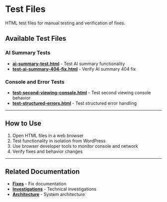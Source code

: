# Test Files

HTML test files for manual testing and verification of fixes.

## Available Test Files

### AI Summary Tests
- **[ai-summary-test.html](./ai-summary-test.html)** - Test AI summary functionality
- **[test-ai-summary-404-fix.html](./test-ai-summary-404-fix.html)** - Verify AI summary 404 fix

### Console and Error Tests
- **[test-second-viewing-console.html](./test-second-viewing-console.html)** - Test second viewing console behavior
- **[test-structured-errors.html](./test-structured-errors.html)** - Test structured error handling

---

## How to Use

1. Open HTML files in a web browser
2. Test functionality in isolation from WordPress
3. Use browser developer tools to monitor console and network
4. Verify fixes and behavior changes

---

## Related Documentation

- **[Fixes](../fixes/)** - Fix documentation
- **[Investigations](../investigations/)** - Technical investigations
- **[Architecture](../architecture/)** - System architecture

